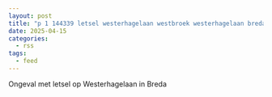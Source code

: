 ```yaml
---
layout: post
title: "p 1 144339 letsel westerhagelaan westbroek westerhagelaan breda"
date: 2025-04-15
categories: 
  - rss
tags: 
  - feed
---
```


Ongeval met letsel op Westerhagelaan in Breda
